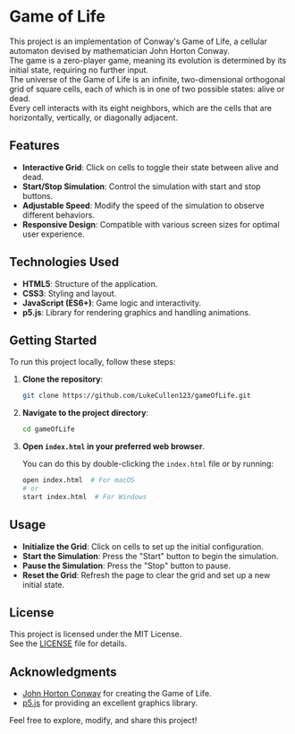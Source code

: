 # Game of Life

This project is an implementation of Conway's Game of Life, a cellular automaton devised by mathematician John Horton Conway.  
The game is a zero-player game, meaning its evolution is determined by its initial state, requiring no further input.  
The universe of the Game of Life is an infinite, two-dimensional orthogonal grid of square cells, each of which is in one of two possible states: alive or dead.  
Every cell interacts with its eight neighbors, which are the cells that are horizontally, vertically, or diagonally adjacent.

## Features

- **Interactive Grid**: Click on cells to toggle their state between alive and dead.
- **Start/Stop Simulation**: Control the simulation with start and stop buttons.
- **Adjustable Speed**: Modify the speed of the simulation to observe different behaviors.
- **Responsive Design**: Compatible with various screen sizes for optimal user experience.

## Technologies Used

- **HTML5**: Structure of the application.
- **CSS3**: Styling and layout.
- **JavaScript (ES6+)**: Game logic and interactivity.
- **p5.js**: Library for rendering graphics and handling animations.

## Getting Started

To run this project locally, follow these steps:

1. **Clone the repository**:

   ```bash
   git clone https://github.com/LukeCullen123/gameOfLife.git
   ```

2. **Navigate to the project directory**:

   ```bash
   cd gameOfLife
   ```

3. **Open `index.html` in your preferred web browser**.

   You can do this by double-clicking the `index.html` file or by running:

   ```bash
   open index.html  # For macOS
   # or
   start index.html  # For Windows
   ```

## Usage

- **Initialize the Grid**: Click on cells to set up the initial configuration.
- **Start the Simulation**: Press the "Start" button to begin the simulation.
- **Pause the Simulation**: Press the "Stop" button to pause.
- **Reset the Grid**: Refresh the page to clear the grid and set up a new initial state.


## License

This project is licensed under the MIT License.  
See the [LICENSE](LICENSE) file for details.

## Acknowledgments

- [John Horton Conway](https://en.wikipedia.org/wiki/John_Horton_Conway) for creating the Game of Life.
- [p5.js](https://p5js.org/) for providing an excellent graphics library.

Feel free to explore, modify, and share this project!
